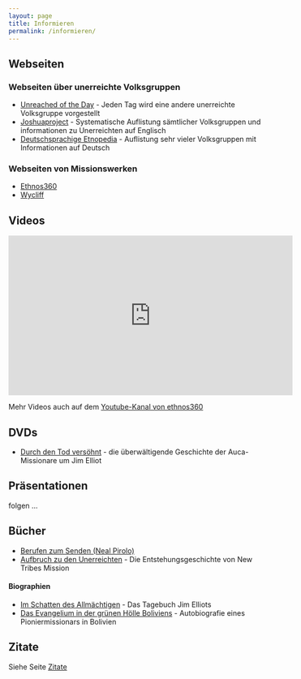 ```yaml
---
layout: page
title: Informieren
permalink: /informieren/
---
```


## Webseiten

### Webseiten über unerreichte Volksgruppen
* <a href="https://unreachedoftheday.org/" target="_blank">Unreached of the Day</a> - Jeden Tag wird eine andere unerreichte Volksgruppe vorgestellt
* <a href="https://joshuaproject.net/" target="_blank">Joshuaproject</a> - Systematische Auflistung sämtlicher Volksgruppen und informationen zu Unerreichten auf Englisch
* <a href="https://de.etnopedia.org/" target="_blank">Deutschsprachige Etnopedia</a> - Auflistung sehr vieler Volksgruppen mit Informationen auf Deutsch

### Webseiten von Missionswerken

* <a href="https://ethnos360.de/" target="_blank">Ethnos360</a>  
* <a href="https://wycliff.de/" target="_blank">Wycliff</a>  

## Videos

<iframe width="560" height="315" src="https://www.youtube-nocookie.com/embed/EgygLwLfKW0" title="YouTube video player" frameborder="0" allow="accelerometer; autoplay; clipboard-write; encrypted-media; gyroscope; picture-in-picture; web-share" allowfullscreen></iframe>


Mehr Videos auch auf dem <a href="https://www.youtube.com/@ethnos360deutschland7" target="_blank">Youtube-Kanal von ethnos360</a>

## DVDs

* <a href="https://www.cbuch.de/durch-den-tod-versoehnt-dvd.html" target="_blank">Durch den Tod versöhnt</a> - die überwältigende Geschichte der Auca-Missionare um Jim Elliot


## Präsentationen

folgen ...

## Bücher

* <a href="https://ethnos360.de/shop/produkte/berufen-zum-senden/" target="_blank">Berufen zum Senden (Neal Pirolo)</a>  
* <a href="https://ethnos360.de/shop/produkte/aufbruch-zu-den-unerreichten/" target="_blank">Aufbruch zu den Unerreichten</a> - Die Entstehungsgeschichte von New Tribes Mission  

#### Biographien
* <a href="https://www.cb-buchshop.de/396045000/im-schatten-des-allmaechtigen.html" target="_blank">Im Schatten des Allmächtigen</a> - Das Tagebuch Jim Elliots  
* <a href="https://ethnos360.de/shop/produkte/das-evangelium-in-der-gruenen-hoelle-boliviens/" target="_blank">Das Evangelium in der grünen Hölle Boliviens</a> - Autobiografie eines Pioniermissionars in Bolivien  


## Zitate

Siehe Seite [Zitate](/zitate)
